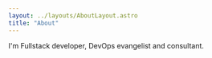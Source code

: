 ```yaml
---
layout: ../layouts/AboutLayout.astro
title: "About"
---
```


I'm Fullstack developer, DevOps evangelist and consultant.
